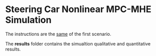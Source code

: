 # Steering Car Nonlinear MPC-MHE Simulation
The instructions are the [same](AlessandraElisaSindiMorando/Nonlinear_Rolling_Horizon_Control_Automation2024/src/MATLAB/Scenario_n1/SteeringCar/README.md) of the first scenario.

The **results** folder contains the simualtion qualitative and quantitative results.